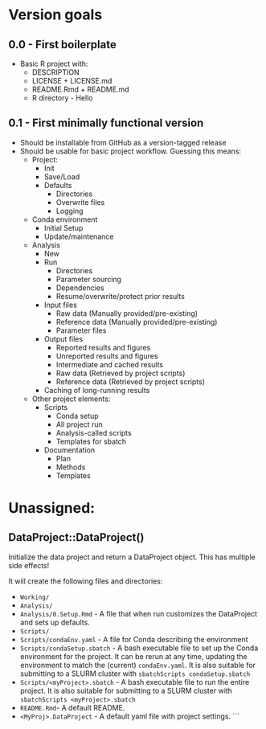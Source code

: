
<!-- ROADMAP.md is generated from ROADMAP.Rmd. Please edit that file -->

# Version goals

## 0.0 - First boilerplate

- Basic R project with:
  - DESCRIPTION
  - LICENSE + LICENSE.md
  - README.Rmd + README.md
  - R directory - Hello

## 0.1 - First minimally functional version

- Should be installable from GitHub as a version-tagged release
- Should be usable for basic project workflow. Guessing this means:
  - Project:
    - Init
    - Save/Load
    - Defaults
      - Directories
      - Overwrite files
      - Logging
  - Conda environment
    - Initial Setup
    - Update/maintenance
  - Analysis
    - New
    - Run
      - Directories
      - Parameter sourcing
      - Dependencies
      - Resume/overwrite/protect prior results
    - Input files
      - Raw data (Manually provided/pre-existing)
      - Reference data (Manually provided/pre-existing)
      - Parameter files
    - Output files
      - Reported results and figures
      - Unreported results and figures
      - Intermediate and cached results
      - Raw data (Retrieved by project scripts)
      - Reference data (Retrieved by project scripts)
    - Caching of long-running results
  - Other project elements:
    - Scripts
      - Conda setup
      - All project run
      - Analysis-called scripts
      - Templates for sbatch
    - Documentation
      - Plan
      - Methods
      - Templates

# Unassigned:

## DataProject::DataProject()

Initialize the data project and return a DataProject object. This has
multiple side effects!

It will create the following files and directories:

- `Working/`
- `Analysis/`
- `Analysis/0.Setup.Rmd` - A file that when run customizes the
  DataProject and sets up defaults.
- `Scripts/`
- `Scripts/condaEnv.yaml` - A file for Conda describing the environment
- `Scripts/condaSetup.sbatch` - A bash executable file to set up the
  Conda environment for the project. It can be rerun at any time,
  updating the environment to match the (current) `condaEnv.yaml`. It is
  also suitable for submitting to a SLURM cluster with
  `sbatchScripts condaSetup.sbatch`
- `Scripts/<myProject>.sbatch` - A bash executable file to run the
  entire project. It is also suitable for submitting to a SLURM cluster
  with `sbatchScripts <myProject>.sbatch`
- `README.Rmd`- A default README.
- `<MyProj>.DataProject` - A default yaml file with project settings.
  \`\`\`
